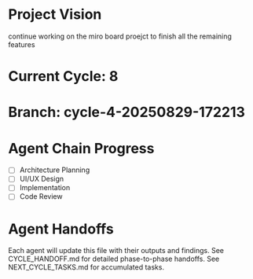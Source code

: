 # Project Vision
continue working on the miro board proejct to finish all the remaining features

# Current Cycle: 8
# Branch: cycle-4-20250829-172213

# Agent Chain Progress
- [ ] Architecture Planning
- [ ] UI/UX Design  
- [ ] Implementation
- [ ] Code Review

# Agent Handoffs
Each agent will update this file with their outputs and findings.
See CYCLE_HANDOFF.md for detailed phase-to-phase handoffs.
See NEXT_CYCLE_TASKS.md for accumulated tasks.
